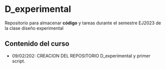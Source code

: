 # D_experimental
Repositorio para almacenar **código** y tareas durante el semestre EJ2023 de la clase diseño experimental

## Contenido del curso 

+ 09/02/202: CREACION DEL REPOSITORIO D_experimental y primer script. 